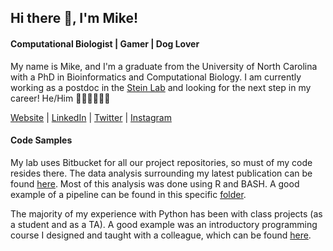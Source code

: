 ## Hi there 👋, I'm Mike!
#### Computational Biologist | Gamer | Dog Lover

My name is Mike, and I'm a graduate from the University of North Carolina with a PhD in Bioinformatics and Computational Biology. I am currently working as a postdoc in the [Stein Lab](https://www.steinlab.org) and looking for the next step in my career! He/Him 🧬👨🏻‍💻🏳️‍🌈  

[Website](https://www.mikelaff.net) | [LinkedIn](https://www.linkedin.com/in/mikelaff/) | [Twitter](https://twitter.com/mikelaff) | [Instagram](https://www.instagram.com/mikelaffer/)  

#### Code Samples
My lab uses Bitbucket for all our project repositories, so must of my code resides there. The data analysis surrounding my latest publication can be found [here](https://bitbucket.org/steinlabunc/mirna-eqtl/src/master/). Most of this analysis was done using R and BASH. A good example of a pipeline can be found in this specific [folder](https://bitbucket.org/steinlabunc/mirna-eqtl/src/master/src/conditionally_independent_eqtls/).  

The majority of my experience with Python has been with class projects (as a student and as a TA). A good example was an introductory programming course I designed and taught with a colleague, which can be found [here](https://github.com/snystrom/UNC-HTLC_Python_2017).  



<!--
**mikelaff/mikelaff** is a ✨ _special_ ✨ repository because its `README.md` (this file) appears on your GitHub profile.

Here are some ideas to get you started:

- 🔭 I’m currently working on ...
- 🌱 I’m currently learning ...
- 👯 I’m looking to collaborate on ...
- 🤔 I’m looking for help with ...
- 💬 Ask me about ...
- 📫 How to reach me: ...
- 😄 Pronouns: ...
- ⚡ Fun fact: ...
-->
